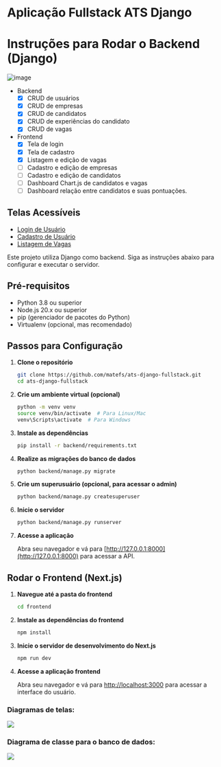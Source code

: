 # Aplicação Fullstack ATS Django
# Instruções para Rodar o Backend (Django)
![image](https://github.com/user-attachments/assets/77d9c5ca-cb8f-45cc-b4a5-a0f5768fbd49)

- Backend 
  - [x] CRUD de usuários 
  - [x] CRUD de empresas
  - [x] CRUD de candidatos
  - [x] CRUD de experiências do candidato 
  - [x] CRUD de vagas

- Frontend 
  - [x] Tela de login
  - [x] Tela de cadastro
  - [x] Listagem e edição de vagas
  - [ ] Cadastro e edição de empresas
  - [ ] Cadastro e edição de candidatos
  - [ ] Dashboard Chart.js de candidatos e vagas
  - [ ] Dashboard relação entre candidatos e suas pontuações.
 
## Telas Acessíveis

- [Login de Usuário](http://localhost:3000/usuario/login)
- [Cadastro de Usuário](http://localhost:3000/usuario/register)
- [Listagem de Vagas](http://localhost:3000/empresa/vagas)


Este projeto utiliza Django como backend. Siga as instruções abaixo para configurar e executar o servidor.

## Pré-requisitos

- Python 3.8 ou superior
- Node.js 20.x ou superior
- pip (gerenciador de pacotes do Python)
- Virtualenv (opcional, mas recomendado)

## Passos para Configuração

1. **Clone o repositório**

   ```bash
   git clone https://github.com/matefs/ats-django-fullstack.git
   cd ats-django-fullstack
   ```

2. **Crie um ambiente virtual (opcional)**

   ```bash
   python -m venv venv
   source venv/bin/activate  # Para Linux/Mac
   venv\Scripts\activate  # Para Windows
   ```

3. **Instale as dependências**

   ```bash
   pip install -r backend/requirements.txt
   ```

4. **Realize as migrações do banco de dados**

   ```bash
   python backend/manage.py migrate
   ```

5. **Crie um superusuário (opcional, para acessar o admin)**

   ```bash
   python backend/manage.py createsuperuser
   ```

6. **Inicie o servidor**

   ```bash
   python backend/manage.py runserver
   ```

7. **Acesse a aplicação**

   Abra seu navegador e vá para [http://127.0.0.1:8000](http://127.0.0.1:8000) para acessar a API.

## Rodar o Frontend (Next.js)

1. **Navegue até a pasta do frontend**

   ```bash
   cd frontend
   ```

2. **Instale as dependências do frontend**

   ```bash
   npm install
   ```

3. **Inicie o servidor de desenvolvimento do Next.js**

   ```bash
   npm run dev
   ```

4. **Acesse a aplicação frontend**

   Abra seu navegador e vá para [http://localhost:3000](http://localhost:3000) para acessar a interface do usuário.

### Diagramas de telas: 
[![](https://mermaid.ink/img/pako:eNpt0s1ugkAQB_BX2cxZjQiIcmiiYG2beumHh4KHCay4KbBkgLRqfJhee-0j-GJdsFVI5AQ7P_7Z2dk9BDLkYMM6lh_BBqlgL66fMvVMvEcZiZSFnL3m5fGLhFyxbveGTb1ZkhHPkXXZUuQlxmKHxBxMQxFiIfPVX0CtHe9cqDwntsQI_820Nm4j0SGBJ9MiswaZhaK4Zm4bxuUxv4rmDTTnpMgTj7E4_lT9naBTw7vWxidZLAKFMyRshs5re-9dQqouqw5ZJoktjt95Sz605eXQmhw6kHBKUIRqMvvqdx-KDU-4D7Z6DZHeffDTg3JYFvJ5mwZgrzHOeQdIltHm_FVmKpy7AiPC5LyaYQr2Hj7Btga9sd43R7qumYZpDc0ObMHWhkbPGA50yxgbmmFp1qEDOylVQL83svqaqZkjzarK-rhOe6uLBZUqnKvpSFqcrlV9uw6_rfXAJg?type=png)](https://mermaid.live/edit#pako:eNpt0s1ugkAQB_BX2cxZjQiIcmiiYG2beumHh4KHCay4KbBkgLRqfJhee-0j-GJdsFVI5AQ7P_7Z2dk9BDLkYMM6lh_BBqlgL66fMvVMvEcZiZSFnL3m5fGLhFyxbveGTb1ZkhHPkXXZUuQlxmKHxBxMQxFiIfPVX0CtHe9cqDwntsQI_820Nm4j0SGBJ9MiswaZhaK4Zm4bxuUxv4rmDTTnpMgTj7E4_lT9naBTw7vWxidZLAKFMyRshs5re-9dQqouqw5ZJoktjt95Sz605eXQmhw6kHBKUIRqMvvqdx-KDU-4D7Z6DZHeffDTg3JYFvJ5mwZgrzHOeQdIltHm_FVmKpy7AiPC5LyaYQr2Hj7Btga9sd43R7qumYZpDc0ObMHWhkbPGA50yxgbmmFp1qEDOylVQL83svqaqZkjzarK-rhOe6uLBZUqnKvpSFqcrlV9uw6_rfXAJg)

### Diagrama de classe para o banco de dados: 
[![](https://mermaid.ink/img/pako:eNqVVM1u2zAMfhVDp7WNDf81boxhl7a79RRsh8HAQFiMK9SWXEnG0mZ5ob3GXmy0Ui9u7A6rDrL08eMnkhK9Y6XiyHJW1mDMjYBKQ1NIj4ZDvC8Gtbc7IP24WFstZOVhA6Kewi35_FCaHyz7Qo61bptWo4E5Oaka_OchJ1JfoXqHzgbEFtZQgxYwE7TGx04YYZWZCcGUqvfjwPFOSNHAiHMDFj0OFq5JuAQ1Mg254uH7ffMwm8c1SE7aVv1HMp9rBdYjOYvSgHo7n3HMI6u7yo6mt4K53baoBcpSwPyVu1SmhhJ0paYwpzi0eF0WVzEqYykm6EY0I-hYmHJYTcN2GX386ft_n1buFSwKgqhgp4yj4Cln8CW0YJ7vf6JVGATntHHPrOdTIjDwHThDfn2CxeYYuhl8j5wZgXH9Bwl02O9fPfjBnPU6bMEa1NQanPrW3RNR75HeCuu9OOiHnrYnHnRWrZ9kyXKrO1wwrbrqnuUbqA3tupYiwZemHygtSJbv2JblaRoH4SrMrjKaktVquVywJ5b7SRYFURheZWkSx8tVvF-wZ6VIIAqSMI3SOIuSy3SZXSZO7ZuzHcSRU5fpu5dfTv_Z_wF9zVol?type=png)](https://mermaid.live/edit#pako:eNqVVM1u2zAMfhVDp7WNDf81boxhl7a79RRsh8HAQFiMK9SWXEnG0mZ5ob3GXmy0Ui9u7A6rDrL08eMnkhK9Y6XiyHJW1mDMjYBKQ1NIj4ZDvC8Gtbc7IP24WFstZOVhA6Kewi35_FCaHyz7Qo61bptWo4E5Oaka_OchJ1JfoXqHzgbEFtZQgxYwE7TGx04YYZWZCcGUqvfjwPFOSNHAiHMDFj0OFq5JuAQ1Mg254uH7ffMwm8c1SE7aVv1HMp9rBdYjOYvSgHo7n3HMI6u7yo6mt4K53baoBcpSwPyVu1SmhhJ0paYwpzi0eF0WVzEqYykm6EY0I-hYmHJYTcN2GX386ft_n1buFSwKgqhgp4yj4Cln8CW0YJ7vf6JVGATntHHPrOdTIjDwHThDfn2CxeYYuhl8j5wZgXH9Bwl02O9fPfjBnPU6bMEa1NQanPrW3RNR75HeCuu9OOiHnrYnHnRWrZ9kyXKrO1wwrbrqnuUbqA3tupYiwZemHygtSJbv2JblaRoH4SrMrjKaktVquVywJ5b7SRYFURheZWkSx8tVvF-wZ6VIIAqSMI3SOIuSy3SZXSZO7ZuzHcSRU5fpu5dfTv_Z_wF9zVol)
